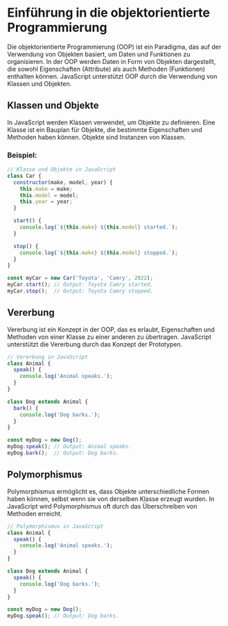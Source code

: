 # Einführung in die objektorientierte Programmierung

Die objektorientierte Programmierung (OOP) ist ein Paradigma, das auf der Verwendung von Objekten basiert, um Daten und Funktionen zu organisieren. In der OOP werden Daten in Form von Objekten dargestellt, die sowohl Eigenschaften (Attribute) als auch Methoden (Funktionen) enthalten können. JavaScript unterstützt OOP durch die Verwendung von Klassen und Objekten.

## Klassen und Objekte

In JavaScript werden Klassen verwendet, um Objekte zu definieren. Eine Klasse ist ein Bauplan für Objekte, die bestimmte Eigenschaften und Methoden haben können. Objekte sind Instanzen von Klassen.

### Beispiel:

```javascript
// Klasse und Objekte in JavaScript
class Car {
  constructor(make, model, year) {
    this.make = make;
    this.model = model;
    this.year = year;
  }

  start() {
    console.log(`${this.make} ${this.model} started.`);
  }

  stop() {
    console.log(`${this.make} ${this.model} stopped.`);
  }
}

const myCar = new Car('Toyota', 'Camry', 2022);
myCar.start(); // Output: Toyota Camry started.
myCar.stop();  // Output: Toyota Camry stopped.
```

## Vererbung

Vererbung ist ein Konzept in der OOP, das es erlaubt, Eigenschaften und Methoden von einer Klasse zu einer anderen zu übertragen. JavaScript unterstützt die Vererbung durch das Konzept der Prototypen.

```javascript
// Vererbung in JavaScript
class Animal {
  speak() {
    console.log('Animal speaks.');
  }
}

class Dog extends Animal {
  bark() {
    console.log('Dog barks.');
  }
}

const myDog = new Dog();
myDog.speak(); // Output: Animal speaks.
myDog.bark();  // Output: Dog barks.
```

## Polymorphismus

Polymorphismus ermöglicht es, dass Objekte unterschiedliche Formen haben können, selbst wenn sie von derselben Klasse erzeugt wurden. In JavaScript wird Polymorphismus oft durch das Überschreiben von Methoden erreicht.

```javascript
// Polymorphismus in JavaScript
class Animal {
  speak() {
    console.log('Animal speaks.');
  }
}

class Dog extends Animal {
  speak() {
    console.log('Dog barks.');
  }
}

const myDog = new Dog();
myDog.speak(); // Output: Dog barks.
```